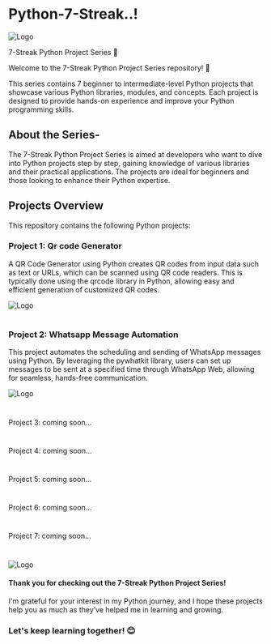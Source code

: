 
# Python-7-Streak..!

![Logo](https://i.postimg.cc/DyGyB0Dw/main1.jpg)


7-Streak Python Project Series 🚀

Welcome to the 7-Streak Python Project Series repository! 🎉

This series contains 7 beginner to intermediate-level Python projects that showcase various Python libraries, modules, and concepts. Each project is designed to provide hands-on experience and improve your Python programming skills.

##  About the Series-

The 7-Streak Python Project Series is aimed at developers who want to dive into Python projects step by step, gaining knowledge of various libraries and their practical applications. The projects are ideal for beginners and those looking to enhance their Python expertise.

## Projects Overview
This repository contains the following Python projects:

### Project 1: Qr code Generator 
A QR Code Generator using Python creates QR codes from input data such as text or URLs, which can be scanned using QR code readers. This is typically done using the qrcode library in Python, allowing easy and efficient generation of customized QR codes.


![Logo](https://i.postimg.cc/KvZZtXq1/Screenshot-2024-10-24-143022.png)


#

### Project 2: Whatsapp Message Automation

This project automates the scheduling and sending of WhatsApp messages using Python. By leveraging the pywhatkit library, users can set up messages to be sent at a specified time through WhatsApp Web, allowing for seamless, hands-free communication.


![Logo](https://i.postimg.cc/sgF1r7SW/Whats-App-Image-2024-10-27-at-19-50-26-08977021.jpg)

#
Project 3: coming soon...

#

Project 4: coming soon...

#

Project 5: coming soon...

#

Project 6: coming soon...
#

Project 7: coming soon...

#

#

# 

![Logo](https://getfullyfunded.com/wp-content/uploads/2015/12/thank-you-2-610x407.jpg)

#### Thank you for checking out the 7-Streak Python Project Series!
I'm grateful for your interest in my Python journey, and I hope these projects help you as much as they’ve helped me in learning and growing. 

### Let's keep learning together! 😊
